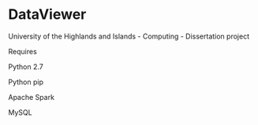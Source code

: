 # DataViewer
University of the Highlands and Islands - Computing - Dissertation project 

Requires

Python 2.7

Python pip

Apache Spark

MySQL
